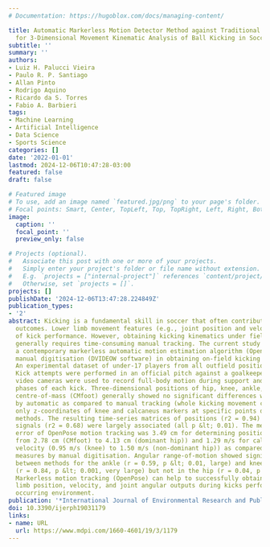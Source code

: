 ```yaml
---
# Documentation: https://hugoblox.com/docs/managing-content/

title: Automatic Markerless Motion Detector Method against Traditional Digitisation
  for 3-Dimensional Movement Kinematic Analysis of Ball Kicking in Soccer Field Context
subtitle: ''
summary: ''
authors:
- Luiz H. Palucci Vieira
- Paulo R. P. Santiago
- Allan Pinto
- Rodrigo Aquino
- Ricardo da S. Torres
- Fabio A. Barbieri
tags:
- Machine Learning
- Artificial Intelligence
- Data Science
- Sports Science
categories: []
date: '2022-01-01'
lastmod: 2024-12-06T10:47:28-03:00
featured: false
draft: false

# Featured image
# To use, add an image named `featured.jpg/png` to your page's folder.
# Focal points: Smart, Center, TopLeft, Top, TopRight, Left, Right, BottomLeft, Bottom, BottomRight.
image:
  caption: ''
  focal_point: ''
  preview_only: false

# Projects (optional).
#   Associate this post with one or more of your projects.
#   Simply enter your project's folder or file name without extension.
#   E.g. `projects = ["internal-project"]` references `content/project/deep-learning/index.md`.
#   Otherwise, set `projects = []`.
projects: []
publishDate: '2024-12-06T13:47:28.224849Z'
publication_types:
- '2'
abstract: Kicking is a fundamental skill in soccer that often contributes to match
  outcomes. Lower limb movement features (e.g., joint position and velocity) are determinants
  of kick performance. However, obtaining kicking kinematics under field conditions
  generally requires time-consuming manual tracking. The current study aimed to compare
  a contemporary markerless automatic motion estimation algorithm (OpenPose) with
  manual digitisation (DVIDEOW software) in obtaining on-field kicking kinematic parameters.
  An experimental dataset of under-17 players from all outfield positions was used.
  Kick attempts were performed in an official pitch against a goalkeeper. Four digital
  video cameras were used to record full-body motion during support and ball contact
  phases of each kick. Three-dimensional positions of hip, knee, ankle, toe and foot
  centre-of-mass (CMfoot) generally showed no significant differences when computed
  by automatic as compared to manual tracking (whole kicking movement cycle), while
  only z-coordinates of knee and calcaneus markers at specific points differed between
  methods. The resulting time-series matrices of positions (r2 = 0.94) and velocity
  signals (r2 = 0.68) were largely associated (all p &lt; 0.01). The mean absolute
  error of OpenPose motion tracking was 3.49 cm for determining positions (ranging
  from 2.78 cm (CMfoot) to 4.13 cm (dominant hip)) and 1.29 m/s for calculating joint
  velocity (0.95 m/s (knee) to 1.50 m/s (non-dominant hip)) as compared to reference
  measures by manual digitisation. Angular range-of-motion showed significant correlations
  between methods for the ankle (r = 0.59, p &lt; 0.01, large) and knee joint displacements
  (r = 0.84, p &lt; 0.001, very large) but not in the hip (r = 0.04, p = 0.85, unclear).
  Markerless motion tracking (OpenPose) can help to successfully obtain some lower
  limb position, velocity, and joint angular outputs during kicks performed in a naturally
  occurring environment.
publication: '*International Journal of Environmental Research and Public Health*'
doi: 10.3390/ijerph19031179
links:
- name: URL
  url: https://www.mdpi.com/1660-4601/19/3/1179
---
```

